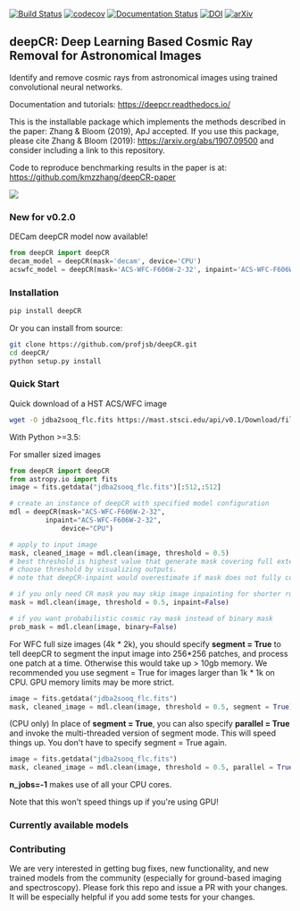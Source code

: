 [![Build Status](https://travis-ci.com/profjsb/deepCR.svg?token=baKtC9yCzzwzzqM9ihAX&branch=master)](https://travis-ci.com/profjsb/deepCR) [![codecov](https://codecov.io/gh/profjsb/deepCR/branch/master/graph/badge.svg?token=SIwJFmKJqr)](https://codecov.io/gh/profjsb/deepCR)
[![Documentation Status](https://readthedocs.org/projects/deepcr/badge/?version=latest)](https://deepcr.readthedocs.io/en/latest/?badge=latest) [![DOI](https://joss.theoj.org/papers/10.21105/joss.01651/status.svg)](https://doi.org/10.21105/joss.01651) [![arXiv](https://img.shields.io/badge/astro--ph-1907.09500-blue)](https://arxiv.org/abs/1907.09500) 

## deepCR: Deep Learning Based Cosmic Ray Removal for Astronomical Images

Identify and remove cosmic rays from astronomical images using trained convolutional neural networks.

Documentation and tutorials: https://deepcr.readthedocs.io/

This is the installable package which implements the methods described in the paper: Zhang & Bloom (2019), ApJ accepted.
If you use this package, please cite Zhang & Bloom (2019): https://arxiv.org/abs/1907.09500 and consider including a
link to this repository.

Code to reproduce benchmarking results in the paper is at: https://github.com/kmzzhang/deepCR-paper



<img src="https://raw.githubusercontent.com/profjsb/deepCR/master/imgs/postage-sm.jpg" wdith="90%">

### New for v0.2.0

DECam deepCR model now available!
```python
from deepCR import deepCR
decam_model = deepCR(mask='decam', device='CPU')
acswfc_model = deepCR(mask='ACS-WFC-F606W-2-32', inpaint='ACS-WFC-F606W-2-32', device='GPU')
```

### Installation

```bash
pip install deepCR
```

Or you can install from source:

```bash
git clone https://github.com/profjsb/deepCR.git
cd deepCR/
python setup.py install
```

### Quick Start

Quick download of a HST ACS/WFC image

```bash
wget -O jdba2sooq_flc.fits https://mast.stsci.edu/api/v0.1/Download/file?uri=mast:HST/product/jdba2sooq_flc.fits
```

With Python >=3.5:

For smaller sized images
```python
from deepCR import deepCR
from astropy.io import fits
image = fits.getdata("jdba2sooq_flc.fits")[:512,:512]

# create an instance of deepCR with specified model configuration
mdl = deepCR(mask="ACS-WFC-F606W-2-32",
	     inpaint="ACS-WFC-F606W-2-32",
             device="CPU")

# apply to input image
mask, cleaned_image = mdl.clean(image, threshold = 0.5)
# best threshold is highest value that generate mask covering full extent of CR
# choose threshold by visualizing outputs.
# note that deepCR-inpaint would overestimate if mask does not fully cover CR.

# if you only need CR mask you may skip image inpainting for shorter runtime
mask = mdl.clean(image, threshold = 0.5, inpaint=False)

# if you want probabilistic cosmic ray mask instead of binary mask
prob_mask = mdl.clean(image, binary=False)
```

For WFC full size images (4k * 2k), you should specify **segment = True** to tell deepCR to segment the input image into 256*256 patches, and process one patch at a time.
Otherwise this would take up > 10gb memory. We recommended you use segment = True for images larger than 1k * 1k on CPU. GPU memory limits may be more strict.
```python
image = fits.getdata("jdba2sooq_flc.fits")
mask, cleaned_image = mdl.clean(image, threshold = 0.5, segment = True)
```

(CPU only) In place of **segment = True**, you can also specify **parallel = True** and invoke the multi-threaded version of segment mode. This will speed things up. You don't have to specify segment = True again.
```python
image = fits.getdata("jdba2sooq_flc.fits")
mask, cleaned_image = mdl.clean(image, threshold = 0.5, parallel = True, n_jobs=-1)
```
**n_jobs=-1** makes use of all your CPU cores.

Note that this won't speed things up if you're using GPU!

### Currently available models



### Contributing

We are very interested in getting bug fixes, new functionality, and new trained models from the community (especially for ground-based imaging and spectroscopy). Please fork this repo and issue a PR with your changes. It will be especially helpful if you add some tests for your changes.
